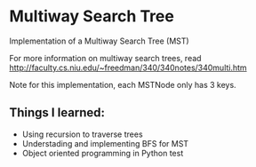 # Multiway Search Tree
Implementation of a Multiway Search Tree (MST)

For more information on multiway search trees, read http://faculty.cs.niu.edu/~freedman/340/340notes/340multi.htm

Note for this implementation, each MSTNode only has 3 keys.

## Things I learned:
* Using recursion to traverse trees
* Understading and implementing BFS for MST
* Object oriented programming in Python
test